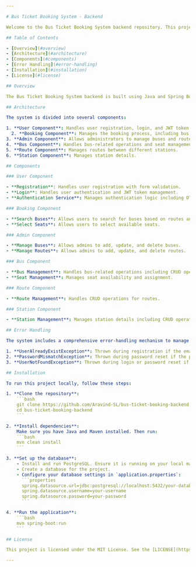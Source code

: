```yaml
---

# Bus Ticket Booking System - Backend

Welcome to the Bus Ticket Booking System backend repository. This project provides a comprehensive solution for bus ticket booking, including user authentication, bus management, route management, seat selection, and booking functionality.

## Table of Contents

- [Overview](#overview)
- [Architecture](#architecture)
- [Components](#components)
- [Error Handling](#error-handling)
- [Installation](#installation)
- [License](#license)

## Overview

The Bus Ticket Booking System backend is built using Java and Spring Boot. It includes various services and components to handle user registration, authentication, bus and route management, seat selection, and booking processes. This project is designed to be scalable, secure, and easy to maintain.

## Architecture

The system is divided into several components:

1. **User Component**: Handles user registration, login, and JWT token management.
  2. **Booking Component**: Manages the booking process, including bus search, seat selection, and Date selection.
3. **Admin Component**: Allows administrators to manage buses and routes.
4. **Bus Component**: Handles bus-related operations and seat management.
5. **Route Component**: Manages routes between different stations.
6. **Station Component**: Manages station details.

## Components

### User Component

- **Registration**: Handles user registration with form validation.
- **Login**: Handles user authentication and JWT token management.
- **Authentication Service**: Manages authentication logic including OTP for password reset.

### Booking Component

- **Search Buses**: Allows users to search for buses based on routes and dates.
- **Select Seats**: Allows users to select available seats.

### Admin Component

- **Manage Buses**: Allows admins to add, update, and delete buses.
- **Manage Routes**: Allows admins to add, update, and delete routes.

### Bus Component

- **Bus Management**: Handles bus-related operations including CRUD operations for buses.
- **Seat Management**: Manages seat availability and assignment.

### Route Component

- **Route Management**: Handles CRUD operations for routes.

### Station Component

- **Station Management**: Manages station details including CRUD operations.

## Error Handling

The system includes a comprehensive error-handling mechanism to manage various exceptions:

1. **UserAlreadyExistException**: Thrown during registration if the email is already registered.
2. **PasswordMismatchException**: Thrown during password reset if the passwords do not match.
3. **UserNotFoundException**: Thrown during login or password reset if the user does not exist.

## Installation

To run this project locally, follow these steps:

1. **Clone the repository**:
    ```bash
    git clone https://github.com/Aravind-SL/bus-ticket-booking-backend.git
    cd bus-ticket-booking-backend
    ```

2. **Install dependencies**:
    Make sure you have Java and Maven installed. Then run:
    ```bash
    mvn clean install
    ```

3. **Set up the database**:
    - Install and run PostgreSQL. Ensure it is running on your local machine.
    - Create a database for the project.
    - Configure your database settings in `application.properties`:
      ```properties
      spring.datasource.url=jdbc:postgresql://localhost:5432/your-database-name
      spring.datasource.username=your-username
      spring.datasource.password=your-password
      ```

4. **Run the application**:
    ```bash
    mvn spring-boot:run
    ```

## License

This project is licensed under the MIT License. See the [LICENSE](https://opensource.org/license/mit) file for details.

---
```

